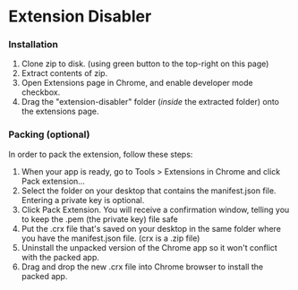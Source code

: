 # Extension Disabler

### Installation

1) Clone zip to disk. (using green button to the top-right on this page)
2) Extract contents of zip.
3) Open Extensions page in Chrome, and enable developer mode checkbox.
4) Drag the "extension-disabler" folder (_inside_ the extracted folder) onto the extensions page.

### Packing (optional)

In order to pack the extension, follow these steps:
1) When your app is ready, go to Tools > Extensions in Chrome and click Pack extension...
2) Select the folder on your desktop that contains the manifest.json file. Entering a private key is optional.
3) Click Pack Extension. You will receive a confirmation window, telling you to keep the .pem (the private key) file safe
4) Put the .crx file that's saved on your desktop in the same folder where you have the manifest.json file. (crx is a .zip file)
5) Uninstall the unpacked version of the Chrome app so it won't conflict with the packed app.
6) Drag and drop the new .crx file into Chrome browser to install the packed app.
